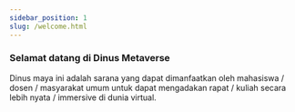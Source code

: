 ```yaml
---
sidebar_position: 1
slug: /welcome.html
---
```


### Selamat datang di Dinus Metaverse

Dinus maya ini adalah sarana yang dapat dimanfaatkan oleh mahasiswa / dosen / masyarakat umum untuk dapat mengadakan rapat / kuliah secara lebih nyata / immersive di dunia virtual.